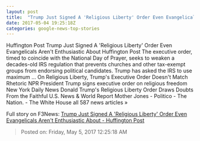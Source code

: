 ```yaml
---
layout: post
title:  "Trump Just Signed A 'Religious Liberty' Order Even Evangelicals Aren't Enthusiastic About - Huffington Post"
date: 2017-05-04 19:25:18Z
categories: google-news-top-stories
---
```


Huffington Post Trump Just Signed A 'Religious Liberty' Order Even Evangelicals Aren't Enthusiastic About Huffington Post The executive order, timed to coincide with the National Day of Prayer, seeks to weaken a decades-old IRS regulation that prevents churches and other tax-exempt groups from endorsing political candidates. Trump has asked the IRS to use maximum ... On Religious Liberty, Trump's Executive Order Doesn't Match Rhetoric NPR President Trump signs executive order on religious freedom New York Daily News Donald Trump's Religious Liberty Order Draws Doubts From the Faithful U.S. News & World Report Mother Jones - Politico - The Nation. - The White House all 587 news articles »


Full story on F3News: [Trump Just Signed A 'Religious Liberty' Order Even Evangelicals Aren't Enthusiastic About - Huffington Post](http://www.f3nws.com/n/GACPJE)

> Posted on: Friday, May 5, 2017 12:25:18 AM
